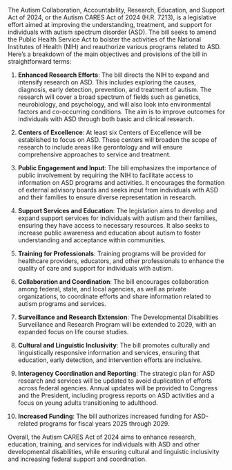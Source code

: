 The Autism Collaboration, Accountability, Research, Education, and Support Act of 2024, or the Autism CARES Act of 2024 (H.R. 7213), is a legislative effort aimed at improving the understanding, treatment, and support for individuals with autism spectrum disorder (ASD). The bill seeks to amend the Public Health Service Act to bolster the activities of the National Institutes of Health (NIH) and reauthorize various programs related to ASD. Here’s a breakdown of the main objectives and provisions of the bill in straightforward terms:

1. **Enhanced Research Efforts**: The bill directs the NIH to expand and intensify research on ASD. This includes exploring the causes, diagnosis, early detection, prevention, and treatment of autism. The research will cover a broad spectrum of fields such as genetics, neurobiology, and psychology, and will also look into environmental factors and co-occurring conditions. The aim is to improve outcomes for individuals with ASD through both basic and clinical research.

2. **Centers of Excellence**: At least six Centers of Excellence will be established to focus on ASD. These centers will broaden the scope of research to include areas like gerontology and will ensure comprehensive approaches to service and treatment.

3. **Public Engagement and Input**: The bill emphasizes the importance of public involvement by requiring the NIH to facilitate access to information on ASD programs and activities. It encourages the formation of external advisory boards and seeks input from individuals with ASD and their families to ensure diverse representation in research.

4. **Support Services and Education**: The legislation aims to develop and expand support services for individuals with autism and their families, ensuring they have access to necessary resources. It also seeks to increase public awareness and education about autism to foster understanding and acceptance within communities.

5. **Training for Professionals**: Training programs will be provided for healthcare providers, educators, and other professionals to enhance the quality of care and support for individuals with autism.

6. **Collaboration and Coordination**: The bill encourages collaboration among federal, state, and local agencies, as well as private organizations, to coordinate efforts and share information related to autism programs and services.

7. **Surveillance and Research Extension**: The Developmental Disabilities Surveillance and Research Program will be extended to 2029, with an expanded focus on life course studies.

8. **Cultural and Linguistic Inclusivity**: The bill promotes culturally and linguistically responsive information and services, ensuring that education, early detection, and intervention efforts are inclusive.

9. **Interagency Coordination and Reporting**: The strategic plan for ASD research and services will be updated to avoid duplication of efforts across federal agencies. Annual updates will be provided to Congress and the President, including progress reports on ASD activities and a focus on young adults transitioning to adulthood.

10. **Increased Funding**: The bill authorizes increased funding for ASD-related programs for fiscal years 2025 through 2029.

Overall, the Autism CARES Act of 2024 aims to enhance research, education, training, and services for individuals with ASD and other developmental disabilities, while ensuring cultural and linguistic inclusivity and increasing federal support and coordination.